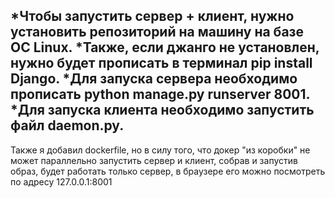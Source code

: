 *Чтобы запустить сервер + клиент, нужно установить репозиторий на машину на базе ОС Linux. 
*Также, если джанго не установлен, нужно будет прописать в терминал pip install Django. 
*Для запуска сервера необходимо прописать python manage.py runserver 8001. 
*Для запуска клиента необходимо запустить файл daemon.py.
----
Также я добавил dockerfile, но в силу того, что докер "из коробки" не может параллельно запустить сервер и клиент,
собрав и запустив образ, будет работать только сервер, в браузере его можно посмотреть по адресу 127.0.0.1:8001
